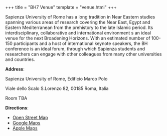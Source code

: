 +++
title = "BH7 Venue"
template = "venue.html"
+++

Sapienza University of Rome has a long tradition in Near Eastern studies spanning various areas of research covering the Near East, Egypt and Eastern Mediterranean from the prehistory to the late Islamic period. Its interdisciplinary, collaborative and international environment s an ideal venue for the next Broadening Horizons. With an estimated number of 100-150 participants and a host of international keynote speakers, the BH conference is an ideal forum, through which Sapienza students and researchers can engage with other colleagues from many other universities and countries. 

**Address**:

Sapienza University of Rome, Edificio Marco Polo 

Viale dello Scalo S.Lorenzo 82, 00185 Roma, Italia

Room TBA

**Directions**:
- [Open Street Map](https://www.openstreetmap.org/directions?from=&to=41.89652%2C12.52117)
- [Google Maps](https://www.google.com/maps/dir//Edificio+Marco+Polo,+Viale+dello+Scalo+S.+Lorenzo,+82,+00159+Roma+RM/@41.8964135,12.5183724,17z/data=!4m8!4m7!1m0!1m5!1m1!1s0x132f6185205c9bfd:0x773e8360f9a9e5e!2m2!1d12.5209409!2d41.8964269?entry=ttu)
- [Apple Maps](https://maps.apple.com/?address=Viale%20dello%20Scalo%20S.Lorenzo%2082%0A00185%20Roma%0AItalia&auid=8586145829633442517&ll=41.896416,12.520809&lsp=9902&q=Edificio%20Marco%20Polo)

